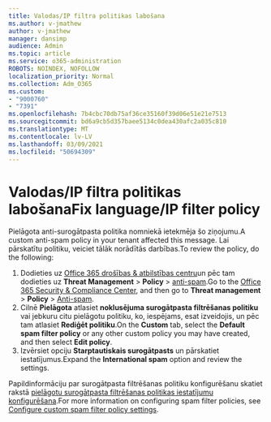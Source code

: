 ```yaml
---
title: Valodas/IP filtra politikas labošana
ms.author: v-jmathew
author: v-jmathew
manager: dansimp
audience: Admin
ms.topic: article
ms.service: o365-administration
ROBOTS: NOINDEX, NOFOLLOW
localization_priority: Normal
ms.collection: Adm_O365
ms.custom:
- "9000760"
- "7391"
ms.openlocfilehash: 7b4cbc70db75af36ce35160f39d06e51e21e7513
ms.sourcegitcommit: bd6a9cb5d357baee5134c0dea430afc2a035c810
ms.translationtype: MT
ms.contentlocale: lv-LV
ms.lasthandoff: 03/09/2021
ms.locfileid: "50694309"
---
```

# <a name="fix-languageip-filter-policy"></a><span data-ttu-id="91a88-102">Valodas/IP filtra politikas labošana</span><span class="sxs-lookup"><span data-stu-id="91a88-102">Fix language/IP filter policy</span></span>

<span data-ttu-id="91a88-103">Pielāgota anti-surogātpasta politika nomniekā ietekmēja šo ziņojumu.</span><span class="sxs-lookup"><span data-stu-id="91a88-103">A custom anti-spam policy in your tenant affected this message.</span></span> <span data-ttu-id="91a88-104">Lai pārskatītu politiku, veiciet tālāk norādītās darbības.</span><span class="sxs-lookup"><span data-stu-id="91a88-104">To review the policy, do the following:</span></span>

1. <span data-ttu-id="91a88-105">Dodieties uz [Office 365 drošības & atbilstības centru](https://go.microsoft.com/fwlink/p/?linkid=2077143)un pēc tam dodieties uz **Threat Management**  >  **Policy**  >  [anti-spam](https://go.microsoft.com/fwlink/?linkid=2101518).</span><span class="sxs-lookup"><span data-stu-id="91a88-105">Go to the [Office 365 Security & Compliance Center](https://go.microsoft.com/fwlink/p/?linkid=2077143), and then go to **Threat management** > **Policy** > [Anti-spam](https://go.microsoft.com/fwlink/?linkid=2101518).</span></span>
2. <span data-ttu-id="91a88-106">Cilnē **Pielāgota** atlasiet **noklusējuma surogātpasta filtrēšanas politiku** vai jebkuru citu pielāgotu politiku, ko, iespējams, esat izveidojis, un pēc tam atlasiet **Rediģēt politiku**.</span><span class="sxs-lookup"><span data-stu-id="91a88-106">On the **Custom** tab, select the **Default spam filter policy** or any other custom policy you may have created, and then select **Edit policy**.</span></span>
3. <span data-ttu-id="91a88-107">Izvērsiet opciju **Starptautiskais surogātpasts** un pārskatiet iestatījumus.</span><span class="sxs-lookup"><span data-stu-id="91a88-107">Expand the **International spam** option and review the settings.</span></span>

<span data-ttu-id="91a88-108">Papildinformāciju par surogātpasta filtrēšanas politiku konfigurēšanu skatiet rakstā [pielāgotu surogātpasta filtrēšanas politikas iestatījumu konfigurēšana](https://go.microsoft.com/fwlink/?linkid=2101054).</span><span class="sxs-lookup"><span data-stu-id="91a88-108">For more information on configuring spam filter policies, see [Configure custom spam filter policy settings](https://go.microsoft.com/fwlink/?linkid=2101054).</span></span>
